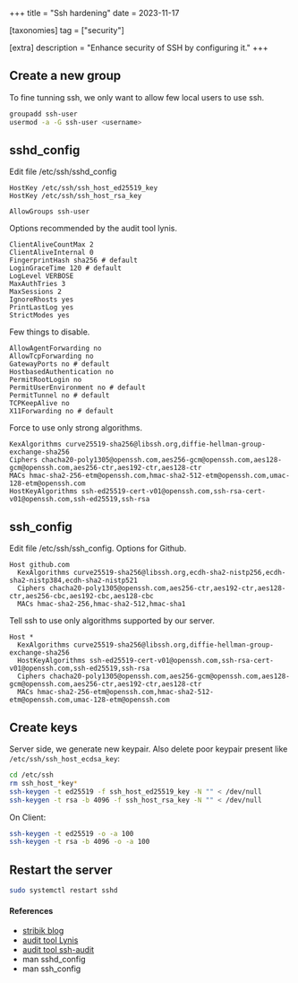 +++
title = "Ssh hardening"
date = 2023-11-17

[taxonomies]
tag = ["security"]

[extra]
description = "Enhance security of SSH by configuring it."
+++

## Create a new group
To fine tunning ssh, we only want to allow few local users to use ssh.

```sh
groupadd ssh-user
usermod -a -G ssh-user <username>
```

## sshd_config

Edit file /etc/ssh/sshd_config

```config
HostKey /etc/ssh/ssh_host_ed25519_key
HostKey /etc/ssh/ssh_host_rsa_key

AllowGroups ssh-user
```

Options recommended by the audit tool lynis.

```config
ClientAliveCountMax 2
ClientAliveInternal 0
FingerprintHash sha256 # default
LoginGraceTime 120 # default
LogLevel VERBOSE
MaxAuthTries 3
MaxSessions 2
IgnoreRhosts yes
PrintLastLog yes
StrictModes yes
```

Few things to disable.

```config
AllowAgentForwarding no
AllowTcpForwarding no
GatewayPorts no # default
HostbasedAuthentication no
PermitRootLogin no
PermitUserEnvironment no # default
PermitTunnel no # default
TCPKeepAlive no
X11Forwarding no # default
```

Force to use only strong algorithms.

```config
KexAlgorithms curve25519-sha256@libssh.org,diffie-hellman-group-exchange-sha256
Ciphers chacha20-poly1305@openssh.com,aes256-gcm@openssh.com,aes128-gcm@openssh.com,aes256-ctr,aes192-ctr,aes128-ctr
MACs hmac-sha2-256-etm@openssh.com,hmac-sha2-512-etm@openssh.com,umac-128-etm@openssh.com
HostKeyAlgorithms ssh-ed25519-cert-v01@openssh.com,ssh-rsa-cert-v01@openssh.com,ssh-ed25519,ssh-rsa
```

## ssh_config

Edit file /etc/ssh/ssh_config. Options for Github.

```config
Host github.com
  KexAlgorithms curve25519-sha256@libssh.org,ecdh-sha2-nistp256,ecdh-sha2-nistp384,ecdh-sha2-nistp521
  Ciphers chacha20-poly1305@openssh.com,aes256-ctr,aes192-ctr,aes128-ctr,aes256-cbc,aes192-cbc,aes128-cbc
  MACs hmac-sha2-256,hmac-sha2-512,hmac-sha1
```

Tell ssh to use only algorithms supported by our server.

```config
Host *
  KexAlgorithms curve25519-sha256@libssh.org,diffie-hellman-group-exchange-sha256
  HostKeyAlgorithms ssh-ed25519-cert-v01@openssh.com,ssh-rsa-cert-v01@openssh.com,ssh-ed25519,ssh-rsa
  Ciphers chacha20-poly1305@openssh.com,aes256-gcm@openssh.com,aes128-gcm@openssh.com,aes256-ctr,aes192-ctr,aes128-ctr
  MACs hmac-sha2-256-etm@openssh.com,hmac-sha2-512-etm@openssh.com,umac-128-etm@openssh.com
```

## Create keys
Server side, we generate new keypair. Also delete poor keypair present like `/etc/ssh/ssh_host_ecdsa_key`:

```sh
cd /etc/ssh
rm ssh_host_*key*
ssh-keygen -t ed25519 -f ssh_host_ed25519_key -N "" < /dev/null
ssh-keygen -t rsa -b 4096 -f ssh_host_rsa_key -N "" < /dev/null
```

On Client:

```sh
ssh-keygen -t ed25519 -o -a 100
ssh-keygen -t rsa -b 4096 -o -a 100
 ```

## Restart the server

```sh
sudo systemctl restart sshd
```

#### References
+ [stribik blog](https://blog.stribik.technology/2015/01/04/secure-secure-shell.html)
+ [audit tool Lynis](https://cisofy.com/documentation/lynis/)
+ [audit tool ssh-audit](https://linux-audit.com/)
+ man sshd_config
+ man ssh_config
